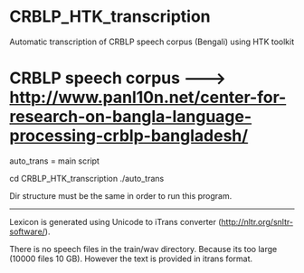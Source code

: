 CRBLP_HTK_transcription
=======================

Automatic transcription of CRBLP speech corpus (Bengali) using HTK toolkit

CRBLP speech corpus ---> http://www.panl10n.net/center-for-research-on-bangla-language-processing-crblp-bangladesh/
============================================================================
auto_trans	=	main script

cd CRBLP_HTK_transcription
./auto_trans

Dir structure must be the same in order to run this program.

------------
Lexicon is generated using Unicode to iTrans converter (http://nltr.org/snltr-software/).

There is no speech files in the train/wav directory. Because its too large (10000 files 10 GB). However the text is provided in itrans format.
